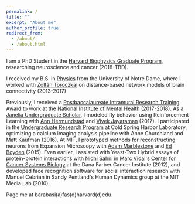 ```yaml
---
permalink: /
title: ""
excerpt: "About me"
author_profile: true
redirect_from: 
  - /about/
  - /about.html
---
```

I am a PhD Student in the [Harvard Biophysics Graduate Program](https://biophysics.fas.harvard.edu/), researching neuroscience and cancer (2018-TBD). 

I received my B.S. in [Physics](https://physics.nd.edu/) from the University of Notre Dame, where I worked with [Zoltán Toroczkai](http://obelix.phys.nd.edu/) on distance-based network models of brain connectivity (2013-2017)

Previously, I received a [Postbaccalaureate Intramural Research Training Award](https://www.training.nih.gov/programs/postbac_irta) to work at the [National Institute of Mental Health](https://www.nimh.nih.gov/index.shtml) (2017-2018). As a [Janelia Undergraduate Scholar](https://www.janelia.org/you-janelia/students-postdocs/undergraduate-scholars-program), I modeled fly behavior using Reinforcement Learning with [Ann Hermundstad](https://www.janelia.org/lab/hermundstad-lab) and [Vivek Jayaraman](https://www.janelia.org/lab/jayaraman-lab) (2017). I participated in the [Undergraduate Research Program](https://www.cshl.edu/education/undergraduate-research-program/) at Cold Spring Harbor Laboratory, optimizing a calcium imaging analysis pipeline with Anne Churchland and Matt Kaufman (2016). At MIT, I prototyped methods for reconstructing neurons from Expansion Microscopy with [Adam Marblestone](http://web.mit.edu/amarbles/www/index.html) and [Ed Boyden](http://syntheticneurobiology.org/) (2015). Even earlier, I assisted with Yeast-Two Hybrid assays of protein-protein interactions with [Nidhi Sahni](https://faculty.mdanderson.org/profiles/nidhi_sahni.html) in [Marc Vidal](https://www.dfhcc.harvard.edu/insider/member-detail/member/marc-vidal-phd/)'s [Center for Cancer Systems Biology](https://ccsb.dana-farber.org/) at the Dana Farber Cancer Institute (2012), and developed face recognition software for social interaction research with Manuel Cebrian in Sandy Pentland's Human Dynamics group at the MIT Media Lab (2010). 

Page me at barabasi(a)fas(d)harvard(d)edu.
